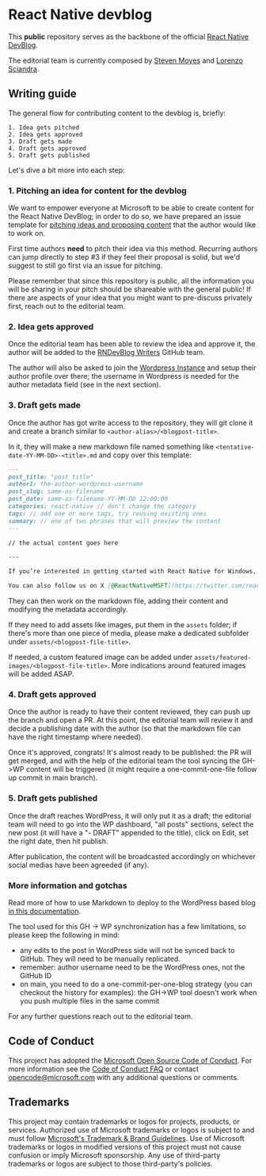 # React Native devblog

This **public** repository serves as the backbone of the official [React Native DevBlog](https://devblogs.microsoft.com/react-native/).

The editorial team is currently composed by [Steven Moyes](https://github.com/stmoy) and [Lorenzo Sciandra](https://github.com/kelset).

## Writing guide

The general flow for contributing content to the devblog is, briefly:

    1. Idea gets pitched
    2. Idea gets approved
    3. Draft gets made
    4. Draft gets approved
    5. Draft gets published

Let's dive a bit more into each step:

### 1. Pitching an idea for content for the devblog

We want to empower everyone at Microsoft to be able to create content for the React Native DevBlog; in order to do so, we have prepared an issue template for [pitching ideas and proposing content](https://github.com/microsoft/react-native-devblog/issues/new?assignees=&labels=pitch&template=pitch-idea.yml&title=%5BPitch%5D%3A+) that the author would like to work on.

First time authors **need** to pitch their idea via this method. Recurring authors can jump directly to step #3 if they feel their proposal is solid, but we'd suggest to still go first via an issue for pitching.

Please remember that since this repository is public, all the information you will be sharing in your pitch should be shareable with the general public! If there are aspects of your idea that you might want to pre-discuss privately first, reach out to the editorial team.

### 2. Idea gets approved

Once the editorial team has been able to review the idea and approve it, the author will be added to the [RNDevBlog Writers](https://github.com/orgs/microsoft/teams/rndevblog-writers) GitHub team.

The author will also be asked to join the [Wordpress Instance](https://devblogs.microsoft.com/react-native/wp-admin/users.php) and setup their author profile over there; the username in Wordpress is needed for the author metadata field (see in the next section).

### 3. Draft gets made

Once the author has got write access to the repository, they will git clone it and create a branch similar to `<author-alias>/<blogpost-title>`.

In it, they will make a new markdown file named something like `<tentative-date-YY-MM-DD>-<title>.md` and copy over this template:

```md
---
post_title: "post title"
author1: the-author-wordpress-username
post_slug: same-as-filename
post_date: same-as-filename-YY-MM-DD 12:00:00
categories: react-native // don't change the category
tags: // add one or more tags, try reusing existing ones
summary: // one of two phrases that will preview the content
---

// the actual content goes here

---

If you’re interested in getting started with React Native for Windows, check out our website at [aka.ms/reactnative](https://microsoft.github.io/react-native-windows/).

You can also follow us on X [@ReactNativeMSFT](https://twitter.com/reactnativemsft) to keep up to date on news, feature roadmaps, and more.
```

They can then work on the markdown file, adding their content and modifying the metadata accordingly.

If they need to add assets like images, put them in the `assets` folder; if there's more than one piece of media, please make a dedicated subfolder under `assets/<blogpost-file-title>`.

If needed, a custom featured image can be added under `assets/featured-images/<blogpost-file-title>`. More indications around featured images will be added ASAP.

### 4. Draft gets approved

Once the author is ready to have their content reviewed, they can push up the branch and open a PR. At this point, the editorial team will review it and decide a publishing date with the author (so that the markdown file can have the right timestamp where needed).

Once it's approved, congrats! It's almost ready to be published: the PR will get merged, and with the help of the editorial team the tool syncing the GH->WP content will be triggered (it might require a one-commit-one-file follow up commit in main branch).

### 5. Draft gets published

Once the draft reaches WordPress, it will only put it as a draft; the editorial team will need to go into the WP dashboard, "all posts" sections, select the new post (it will have a "- DRAFT" appended to the title), click on Edit, set the right date, then hit publish.

After publication, the content will be broadcasted accordingly on whichever social medias have been agreeded (if any).

### More information and gotchas

Read more of how to use Markdown to deploy to the WordPress based blog [in this documentation](https://dev.azure.com/devdiv/DevDiv/_wiki/wikis/DevDiv.wiki/10339/Drafting-in-GitHub?anchor=template-to-add-at-the-top-of-a-github-file).

The tool used for this GH -> WP synchronization has a few limitations, so please keep the following in mind:

- any edits to the post in WordPress side will not be synced back to GitHub. They will need to be manually replicated.
- remember: author username need to be the WordPress ones, not the GitHub ID
- on main, you need to do a one-commit-per-one-blog strategy (you can checkout the history for examples): the GH->WP tool doesn't work when you push multiple files in the same commit

For any further questions reach out to the editorial team.

## Code of Conduct

This project has adopted the [Microsoft Open Source Code of Conduct](https://opensource.microsoft.com/codeofconduct/).
For more information see the [Code of Conduct FAQ](https://opensource.microsoft.com/codeofconduct/faq/) or
contact [opencode@microsoft.com](mailto:opencode@microsoft.com) with any additional questions or comments.

## Trademarks

This project may contain trademarks or logos for projects, products, or services. Authorized use of Microsoft
trademarks or logos is subject to and must follow
[Microsoft's Trademark & Brand Guidelines](https://www.microsoft.com/en-us/legal/intellectualproperty/trademarks/usage/general).
Use of Microsoft trademarks or logos in modified versions of this project must not cause confusion or imply Microsoft sponsorship.
Any use of third-party trademarks or logos are subject to those third-party's policies.
